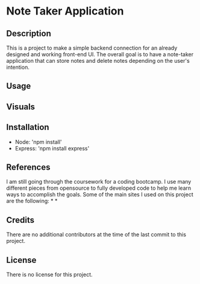 # Note Taker Application

## Description
This is a project to make a simple backend connection for an already designed and working front-end UI. The overall goal is to have a note-taker application that can store notes and delete notes depending on the user's intention.
</br>

## Usage
## Visuals
## Installation
* Node: 'npm install'
* Express: 'npm install express'
## References
I am still going through the coursework for a coding bootcamp. I use many different pieces from opensource to fully developed code to help me learn ways to accomplish the goals. Some of the main sites I used on this project are the following:
* 
* 
</br>

## Credits
There are no additional contributors at the time of the last commit to this project.
</br>

## License
There is no license for this project.